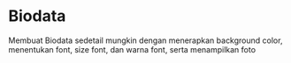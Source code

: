 # Biodata
Membuat Biodata sedetail mungkin dengan menerapkan background color, menentukan font, size font, dan warna font, serta menampilkan foto 
